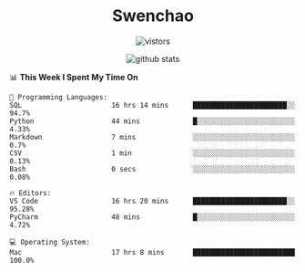 <h1 align="center">Swenchao</h3>

<p align="center">
  <img src="https://visitor-badge.glitch.me/badge?page_id=Swenchao" alt="vistors" />
</p>

<p align="center">
  <img src="https://github-readme-stats.vercel.app/api?username=Swenchao&count_private=true&show_icons=true&theme=vue-dark&hide_title=true" alt="github stats" />
</p>

<!--START_SECTION:waka-->
📊 **This Week I Spent My Time On** 

```text
💬 Programming Languages: 
SQL                      16 hrs 14 mins      ███████████████████████░░   94.7% 
Python                   44 mins             █░░░░░░░░░░░░░░░░░░░░░░░░   4.33% 
Markdown                 7 mins              ░░░░░░░░░░░░░░░░░░░░░░░░░   0.7% 
CSV                      1 min               ░░░░░░░░░░░░░░░░░░░░░░░░░   0.13% 
Bash                     0 secs              ░░░░░░░░░░░░░░░░░░░░░░░░░   0.08%

🔥 Editors: 
VS Code                  16 hrs 20 mins      ███████████████████████░░   95.28% 
PyCharm                  48 mins             █░░░░░░░░░░░░░░░░░░░░░░░░   4.72%

💻 Operating System: 
Mac                      17 hrs 8 mins       █████████████████████████   100.0%

```


<!--END_SECTION:waka-->
